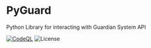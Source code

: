 # PyGuard
Python Library for interacting with Guardian System API 

[![CodeQL](https://github.com/Discord-Guardian-System/PyGuard/actions/workflows/codeql-analysis.yml/badge.svg)](https://github.com/Discord-Guardian-System/PyGuard/actions/workflows/codeql-analysis.yml)
![License](https://img.shields.io/apm/l/vim-mode?label=License&style=plastic)
